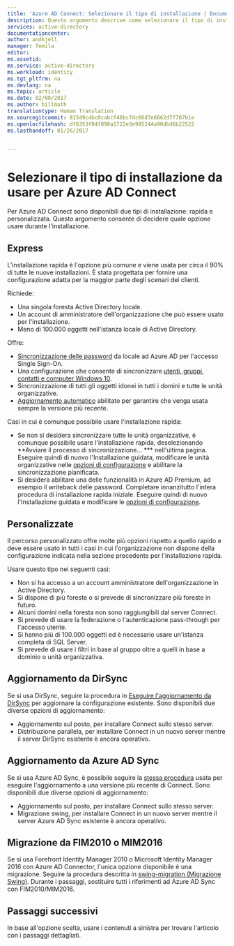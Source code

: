 ```yaml
---
title: 'Azure AD Connect: Selezionare il tipo di installazione | Documentazione Microsoft'
description: Questo argomento descrive come selezionare il tipo di installazione da usare per Azure AD Connect
services: active-directory
documentationcenter: 
author: andkjell
manager: femila
editor: 
ms.assetid: 
ms.service: active-directory
ms.workload: identity
ms.tgt_pltfrm: na
ms.devlang: na
ms.topic: article
ms.date: 02/08/2017
ms.author: billmath
translationtype: Human Translation
ms.sourcegitcommit: 81549c4bc0cabcf46bc7dc66d7e6662d7f787b1e
ms.openlocfilehash: df6353f84f898a1722e3e985244a90dbd6b22522
ms.lasthandoff: 01/26/2017


---
```

# <a name="select-which-installation-type-to-use-for-azure-ad-connect"></a>Selezionare il tipo di installazione da usare per Azure AD Connect
Per Azure AD Connect sono disponibili due tipi di installazione: rapida e personalizzata. Questo argomento consente di decidere quale opzione usare durante l'installazione.

## <a name="express"></a>Express
L'installazione rapida è l'opzione più comune e viene usata per circa il 90% di tutte le nuove installazioni. È stata progettata per fornire una configurazione adatta per la maggior parte degli scenari dei clienti.

Richiede:

- Una singola foresta Active Directory locale.
- Un account di amministratore dell'organizzazione che può essere usato per l'installazione.
- Meno di 100.000 oggetti nell'istanza locale di Active Directory.

Offre:

- [Sincronizzazione delle password](active-directory-aadconnectsync-implement-password-synchronization.md) da locale ad Azure AD per l'accesso Single Sign-On.
- Una configurazione che consente di sincronizzare [utenti, gruppi, contatti e computer Windows 10](active-directory-aadconnectsync-understanding-default-configuration.md).
- Sincronizzazione di tutti gli oggetti idonei in tutti i domini e tutte le unità organizzative.
- [Aggiornamento automatico](active-directory-aadconnect-feature-automatic-upgrade.md) abilitato per garantire che venga usata sempre la versione più recente.

Casi in cui è comunque possibile usare l'installazione rapida:

- Se non si desidera sincronizzare tutte le unità organizzative, è comunque possibile usare l'installazione rapida, deselezionando **Avviare il processo di sincronizzazione... *** nell'ultima pagina. Eseguire quindi di nuovo l'Installazione guidata, modificare le unità organizzative nelle [opzioni di configurazione](active-directory-aadconnectsync-installation-wizard.md#customize-synchronization-options) e abilitare la sincronizzazione pianificata.
- Si desidera abilitare una delle funzionalità in Azure AD Premium, ad esempio il writeback delle password. Completare innanzitutto l'intera procedura di installazione rapida iniziale. Eseguire quindi di nuovo l'Installazione guidata e modificare le [opzioni di configurazione](active-directory-aadconnectsync-installation-wizard.md#customize-synchronization-options).

## <a name="custom"></a>Personalizzate
Il percorso personalizzato offre molte più opzioni rispetto a quello rapido e deve essere usato in tutti i casi in cui l'organizzazione non dispone della configurazione indicata nella sezione precedente per l'installazione rapida.

Usare questo tipo nei seguenti casi:

- Non si ha accesso a un account amministratore dell'organizzazione in Active Directory.
- Si dispone di più foreste o si prevede di sincronizzare più foreste in futuro.
- Alcuni domini nella foresta non sono raggiungibili dal server Connect.
- Si prevede di usare la federazione o l'autenticazione pass-through per l'accesso utente.
- Si hanno più di 100.000 oggetti ed è necessario usare un'istanza completa di SQL Server.
- Si prevede di usare i filtri in base al gruppo oltre a quelli in base a dominio o unità organizzativa.

## <a name="upgrade-from-dirsync"></a>Aggiornamento da DirSync
Se si usa DirSync, seguire la procedura in [Eseguire l'aggiornamento da DirSync](active-directory-aadconnect-dirsync-upgrade-get-started.md) per aggiornare la configurazione esistente. Sono disponibili due diverse opzioni di aggiornamento:

- Aggiornamento sul posto, per installare Connect sullo stesso server.
- Distribuzione parallela, per installare Connect in un nuovo server mentre il server DirSync esistente è ancora operativo.

## <a name="upgrade-from-azure-ad-sync"></a>Aggiornamento da Azure AD Sync
Se si usa Azure AD Sync, è possibile seguire la [stessa procedura](active-directory-aadconnect-upgrade-previous-version.md) usata per eseguire l'aggiornamento a una versione più recente di Connect. Sono disponibili due diverse opzioni di aggiornamento:

- Aggiornamento sul posto, per installare Connect sullo stesso server.
- Migrazione swing, per installare Connect in un nuovo server mentre il server Azure AD Sync esistente è ancora operativo.

## <a name="migrate-from-fim2010-or-mim2016"></a>Migrazione da FIM2010 o MIM2016
Se si usa Forefront Identity Manager 2010 o Microsoft Identity Manager 2016 con Azure AD Connector, l'unica opzione disponibile è una migrazione. Seguire la procedura descritta in [swing-migration (Migrazione Swing)](active-directory-aadconnect-upgrade-previous-version.md#swing-migration). Durante i passaggi, sostituire tutti i riferimenti ad Azure AD Sync con FIM2010/MIM2016.

## <a name="next-steps"></a>Passaggi successivi
In base all'opzione scelta, usare i contenuti a sinistra per trovare l'articolo con i passaggi dettagliati.


